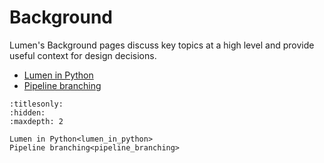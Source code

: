 # Background

Lumen's Background pages discuss key topics at a high level and provide useful context for design decisions.

* [Lumen in Python](lumen_in_python)
* [Pipeline branching](pipeline_branching)

```{toctree}
:titlesonly:
:hidden:
:maxdepth: 2

Lumen in Python<lumen_in_python>
Pipeline branching<pipeline_branching>
```
